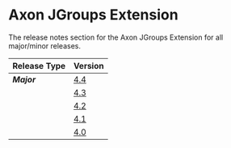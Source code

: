 # Axon JGroups Extension

The release notes section for the Axon JGroups Extension for all major/minor releases.

| Release Type | Version |
| :--- | :--- |
| _**Major**_ | [4.4](rn-jgroups-major-releases.md#release-4-4) |
|  | [4.3](rn-jgroups-major-releases.md#release-4-3) |
|  | [4.2](rn-jgroups-major-releases.md#release-4-2) |
|  | [4.1](rn-jgroups-major-releases.md#release-4-1) |
|  | [4.0](rn-jgroups-major-releases.md#release-4-0) |
